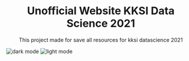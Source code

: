<div align="center">

# Unofficial Website KKSI Data Science 2021

This project made for save all resources for kksi datascience 2021

</div>

![dark mode](https://i.ibb.co/y04rPhH/image.png)
![light mode](https://i.ibb.co/R3rC9xG/image.png)

